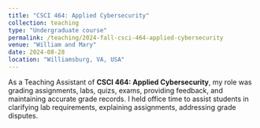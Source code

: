```yaml
---
title: "CSCI 464: Applied Cybersecurity"
collection: teaching
type: "Undergraduate course"
permalink: /teaching/2024-fall-csci-464-applied-cybersecurity
venue: "William and Mary"
date: 2024-08-28
location: "Williamsburg, VA, USA"
---
```


As a Teaching Assistant of **CSCI 464: Applied Cybersecurity**, my role was grading assignments, labs, quizs, exams, providing feedback, and maintaining accurate grade records. I held office time to assist students in clarifying lab requirements, explaining assignments, addressing grade disputes.